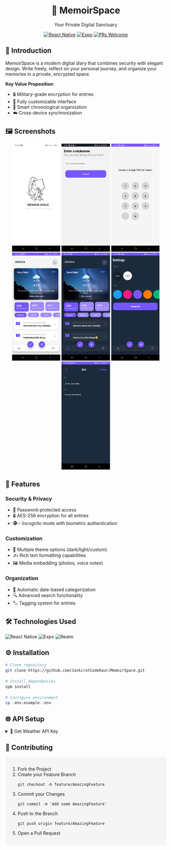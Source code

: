 <h1 align="center">📔 MemoirSpace</h1>
<p align="center">Your Private Digital Sanctuary</p>

<div align="center">

[![React Native](https://img.shields.io/badge/React%20Native-0.73.6-61dafb?style=flat&logo=react)](https://reactnative.dev/)
[![Expo](https://img.shields.io/badge/Expo-6.3.5-000020?style=flat&logo=expo)](https://expo.io/)
[![PRs Welcome](https://img.shields.io/badge/PRs-welcome-brightgreen.svg?style=flat)](https://makeapullrequest.com)

</div>

## 🌟 Introduction

MemoirSpace is a modern digital diary that combines security with elegant design. Write freely, reflect on your personal journey, and organize your memories in a private, encrypted space.

**Key Value Proposition**:
- 🔒 Military-grade encryption for entries
- 🎨 Fully customizable interface
- 📆 Smart chronological organization
- ☁️ Cross-device synchronization

<h2>🖼 Screenshots</h2>
<div align="center">
  <img src="./assets/screenshots/splashscreen.jpeg" width="30%" alt="Splash Screen">
  <img src="./assets/screenshots/nickname.jpeg" width="30%" alt="Main Interface">
  <img src="./assets/screenshots/security.jpeg" width="30%" alt="Entry Creation">
  
  <img src="./assets/screenshots/homepage-light.jpeg" width="30%" alt="Customization">
  <img src="./assets/screenshots/homepage-dark.jpeg" width="30%" alt="Security Settings">
  <img src="./assets/screenshots/settings.jpeg" width="30%" alt="Search Functionality">
   <img src="./assets/screenshots/diarypage.jpeg" width="30%" alt="Search Functionality">
</div>


## 🚀 Features

### Security & Privacy
- 🔑 Password-protected access
- 🔒 AES-256 encryption for all entries
- 🕵️♂️ Incognito mode with biometric authentication

### Customization
- 🎨 Multiple theme options (dark/light/custom)
- ✍️ Rich text formatting capabilities
- 🖼️ Media embedding (photos, voice notes)

### Organization
- 📅 Automatic date-based categorization
- 🔍 Advanced search functionality
- 🏷️ Tagging system for entries

## 🛠️ Technologies Used

![React Native](https://img.shields.io/badge/-React_Native-61DAFB?logo=react&logoColor=white)
![Expo](https://img.shields.io/badge/-Expo-000020?logo=expo&logoColor=white)
![Realm](https://img.shields.io/badge/-Realm-39477F?logo=realm&logoColor=white)

## ⚙️ Installation

```bash
# Clone repository
git clone https://github.com/JaskiratCodeKaur/MemoirSpace.git

# Install dependencies
npm install

# Configure environment
cp .env.example .env
```
<h2>🌐 API Setup</h2>
<details>
<summary>📌 Get Weather API Key</summary>
<ol>
  <li>Visit <a href="https://www.weatherapi.com/">weatherapi.com</a></li>
  <li>Create free account</li>
  <li>Copy your API key</li>
  <li>Create <code>api/weatherAPI.js</code> file:</li>
</ol>

<pre><code class="language-javascript">const apiKey = "YOUR_API_KEY_HERE";</code></pre>
</details>

<h2>🤝 Contributing</h2>
<div style="background: #f5f5f5; padding: 15px; border-radius: 5px;">
  <ol>
    <li>Fork the Project</li>
    <li>Create your Feature Branch
      <pre><code>git checkout -b feature/AmazingFeature</code></pre>
    </li>
    <li>Commit your Changes
      <pre><code>git commit -m 'Add some AmazingFeature'</code></pre>
    </li>
    <li>Push to the Branch
      <pre><code>git push origin feature/AmazingFeature</code></pre>
    </li>
    <li>Open a Pull Request</li>
  </ol>
</div>

